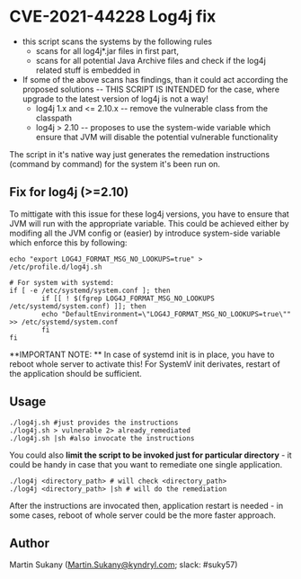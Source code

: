 # CVE-2021-44228 Log4j fix

* this script scans the systems by the following rules
  * scans for all log4j*.jar files in first part,
  * scans for all potential Java Archive files and check if the log4j related stuff is embedded in
* If some of the above scans has findings, than it could act according the proposed solutions -- THIS SCRIPT IS INTENDED for the case, where upgrade to the latest version of log4j is not a way!
  * log4j 1.x and <= 2.10.x -- remove the vulnerable class from the classpath
  * log4j > 2.10 -- proposes to use the system-wide variable which ensure that JVM will disable the potential vulnerable functionality

The script in it's native way just generates the remedation instructions (command by command) for the system it's been run on.
## Fix for log4j (>=2.10)
To mittigate with this issue for these log4j versions, you have to ensure that JVM will run with the appropriate variable. This could be achieved either by modifing all the JVM config or (easier) by introduce system-side variable which enforce this by following:

```
echo "export LOG4J_FORMAT_MSG_NO_LOOKUPS=true" > /etc/profile.d/log4j.sh

# For system with systemd:
if [ -e /etc/systemd/system.conf ]; then
        if [[ ! $(fgrep LOG4J_FORMAT_MSG_NO_LOOKUPS /etc/systemd/system.conf) ]]; then
        echo "DefaultEnvironment=\"LOG4J_FORMAT_MSG_NO_LOOKUPS=true\"" >> /etc/systemd/system.conf
        fi
fi
```

**IMPORTANT NOTE: ** In case of systemd init is in place, you have to reboot whole server to activate this! For SystemV init derivates, restart of the application should be sufficient.

## Usage

```
./log4j.sh #just provides the instructions
./log4j.sh > vulnerable 2> already_remediated
./log4j.sh |sh #also invocate the instructions
```

You could also **limit the script to be invoked just for particular directory** - it could be handy in case that you want to remediate one single application.

```
./log4j <directory_path> # will check <directory_path>
./log4j <directory_path> |sh # will do the remediation
```

After the instructions are invocated then, application restart is needed - in some cases, reboot of whole server could be the more faster approach.


## Author

Martin Sukany (Martin.Sukany@kyndryl.com; slack: #suky57)
